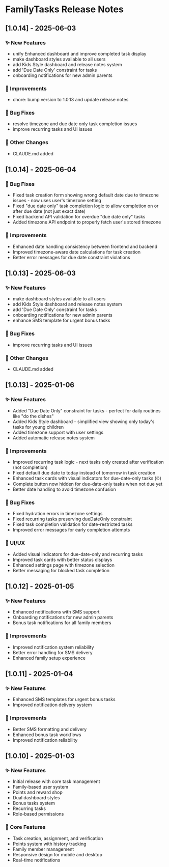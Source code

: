 # FamilyTasks Release Notes

## [1.0.14] - 2025-06-03

### ✨ New Features
- unify Enhanced dashboard and improve completed task display
- make dashboard styles available to all users
- add Kids Style dashboard and release notes system
- add 'Due Date Only' constraint for tasks
- onboarding notifications for new admin parents

### 🔧 Improvements
- chore: bump version to 1.0.13 and update release notes

### 🐛 Bug Fixes
- resolve timezone and due date only task completion issues
- improve recurring tasks and UI issues

### 🔄 Other Changes
- CLAUDE.md added


## [1.0.14] - 2025-06-04

### 🐛 Bug Fixes
- Fixed task creation form showing wrong default date due to timezone issues - now uses user's timezone setting
- Fixed "due date only" task completion logic to allow completion on or after due date (not just exact date)
- Fixed backend API validation for overdue "due date only" tasks
- Added timezone API endpoint to properly fetch user's stored timezone

### 🔧 Improvements  
- Enhanced date handling consistency between frontend and backend
- Improved timezone-aware date calculations for task creation
- Better error messages for due date constraint violations

## [1.0.13] - 2025-06-03

### ✨ New Features
- make dashboard styles available to all users
- add Kids Style dashboard and release notes system
- add 'Due Date Only' constraint for tasks
- onboarding notifications for new admin parents
- enhance SMS template for urgent bonus tasks

### 🐛 Bug Fixes
- improve recurring tasks and UI issues

### 🔄 Other Changes
- CLAUDE.md added


## [1.0.13] - 2025-01-06

### ✨ New Features
- Added "Due Date Only" constraint for tasks - perfect for daily routines like "do the dishes"
- Added Kids Style dashboard - simplified view showing only today's tasks for young children
- Added timezone support with user settings
- Added automatic release notes system

### 🔧 Improvements
- Improved recurring task logic - next tasks only created after verification (not completion)
- Fixed default due date to today instead of tomorrow in task creation
- Enhanced task cards with visual indicators for due-date-only tasks (⏰)
- Complete button now hidden for due-date-only tasks when not due yet
- Better date handling to avoid timezone confusion

### 🐛 Bug Fixes
- Fixed hydration errors in timezone settings
- Fixed recurring tasks preserving dueDateOnly constraint
- Fixed task completion validation for date-restricted tasks
- Improved error messages for early completion attempts

### 🎨 UI/UX
- Added visual indicators for due-date-only and recurring tasks
- Improved task cards with better status displays
- Enhanced settings page with timezone selection
- Better messaging for blocked task completion

## [1.0.12] - 2025-01-05

### ✨ New Features
- Enhanced notifications with SMS support
- Onboarding notifications for new admin parents
- Bonus task notifications for all family members

### 🔧 Improvements
- Improved notification system reliability
- Better error handling for SMS delivery
- Enhanced family setup experience

## [1.0.11] - 2025-01-04

### ✨ New Features
- Enhanced SMS templates for urgent bonus tasks
- Improved notification delivery system

### 🔧 Improvements
- Better SMS formatting and delivery
- Enhanced bonus task workflows
- Improved notification reliability

## [1.0.10] - 2025-01-03

### ✨ New Features
- Initial release with core task management
- Family-based user system
- Points and reward shop
- Dual dashboard styles
- Bonus tasks system
- Recurring tasks
- Role-based permissions

### 🎯 Core Features
- Task creation, assignment, and verification
- Points system with history tracking
- Family member management
- Responsive design for mobile and desktop
- Real-time notifications